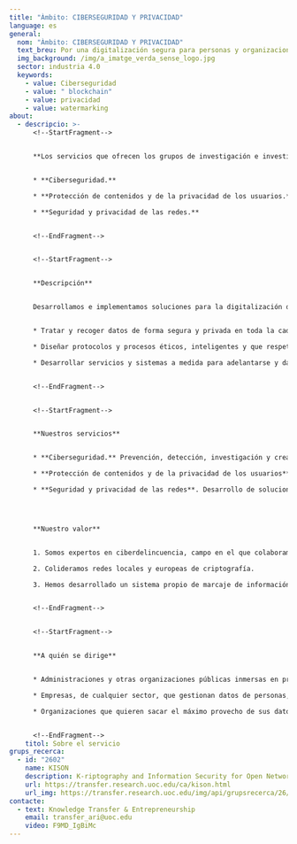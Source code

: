 ```yaml
---
title: "Àmbito: CIBERSEGURIDAD Y PRIVACIDAD"
language: es
general:
  nom: "Àmbito: CIBERSEGURIDAD Y PRIVACIDAD"
  text_breu: Por una digitalización segura para personas y organizaciones.
  img_background: /img/a_imatge_verda_sense_logo.jpg
  sector: industria 4.0
  keywords:
    - value: Ciberseguridad
    - value: " blockchain"
    - value: privacidad
    - value: watermarking
about:
  - descripcio: >-
      <!--StartFragment-->


      **Los servicios que ofrecen los grupos de investigación e investigadores en este campo son los siguientes:**


      * **Ciberseguridad.**

      * **Protección de contenidos y de la privacidad de los usuarios.** 

      * **Seguridad y privacidad de las redes.**


      <!--EndFragment-->


      <!--StartFragment-->


      **Descripción**


      Desarrollamos e implementamos soluciones para la digitalización de tu empresa o servicio que ponen al frente la seguridad y la privacidad de tus datos y los de tus clientes. Para hacerlo, creamos soluciones avanzadas en tecnologías de criptografía y blockchain. El objetivo es:


      * Tratar y recoger datos de forma segura y privada en toda la cadena de producción y de servicios.

      * Diseñar protocolos y procesos éticos, inteligentes y que respetan la privacidad de datos para optimizar tiempos y recursos en la gestión digital de tu organización.

      * Desarrollar servicios y sistemas a medida para adelantarse y dar respuesta a las amenazas en las comunicaciones electrónicas y los sistemas públicos de información digital.


      <!--EndFragment-->


      <!--StartFragment-->


      **Nuestros servicios**


      * **Ciberseguridad.** Prevención, detección, investigación y creación de herramientas para dar respuesta a incidentes o amenazas en las redes de comunicaciones electrónicas y sistemas de información públicos.

      * **Protección de contenidos y de la privacidad de los usuarios**. Sistemas de marcaje y encriptación para la transmisión y almacenamiento seguro de datos e información multimedia.

      * **Seguridad y privacidad de las redes**. Desarrollo de soluciones a medida en función del tipo de red (peer-to-peer, ad hoc, sensores y RFID, sociales en línea, vehiculares, IoT...).




      **Nuestro valor**


      1. Somos expertos en ciberdelincuencia, campo en el que colaboramos con los cuerpos de policía locales (EUROPOL).

      2. Colideramos redes locales y europeas de criptografía.

      3. Hemos desarrollado un sistema propio de marcaje de información multimedia robusto e imperceptible para protegerse contra la piratería sin alterar la transferencia de datos.


      <!--EndFragment-->


      <!--StartFragment-->


      **A quién se dirige**


      * Administraciones y otras organizaciones públicas inmersas en procesos de digitalización de sus servicios. 

      * Empresas, de cualquier sector, que gestionan datos de personas, productos y procesos industriales que hay que proteger, como por ejemplo datos privados de los clientes o gestión de derechos y propiedad intelectual.

      * Organizaciones que quieren sacar el máximo provecho de sus datos cumpliendo con los máximos estándares de seguridad y privacidad. 


      <!--EndFragment-->
    titol: Sobre el servicio
grups_recerca:
  - id: "2602"
    name: KISON
    description: K-riptography and Information Security for Open Networks
    url: https://transfer.research.uoc.edu/ca/kison.html
    url_img: https://transfer.research.uoc.edu/img/api/grupsrecerca/26/image/1594286715997
contacte:
  - text: Knowledge Transfer & Entrepreneurship
    email: transfer_ari@uoc.edu
    video: F9MD_IgBiMc
---
```

